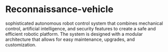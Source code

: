 # Reconnaissance-vehicle
sophisticated autonomous robot control system that combines mechanical control, artificial intelligence, and security features to create a safe and efficient robotic platform. The system is designed with a modular architecture that allows for easy maintenance, upgrades, and customization.
